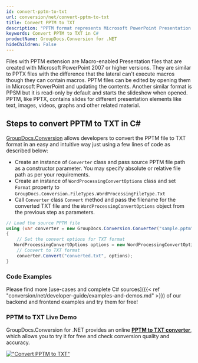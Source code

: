 ```yaml
---
id: convert-pptm-to-txt
url: conversion/net/convert-pptm-to-txt
title: Convert PPTM to TXT
description: "PPTM format represents Microsoft PowerPoint Presentation with .pptm extension. Learn how to convert PPTM to TXT file programmatically in C# language using GroupDocs.Conversion for .NET library."
keywords: Convert PPTM to TXT in C#
productName: GroupDocs.Conversion for .NET
hideChildren: False
---
```


Files with PPTM extension are Macro-enabled Presentation files that are created with Microsoft PowerPoint 2007 or higher versions. They are similar to PPTX files with the difference that the lateral can't execute macros though they can contain macros. PPTM files can be edited by opening them in Microsoft PowerPoint and updating the contents. Another similar format is PPSM but it is read-only by default and starts the slideshow when opened. PPTM, like PPTX, contains slides for different presentation elements like text, images, videos, graphs and other related material.

## Steps to convert PPTM to TXT in C#

[GroupDocs.Conversion](https://products.groupdocs.com/conversion/net) allows developers to convert the PPTM file to TXT format in an easy and intuitive way just using a few lines of code as described below:

* Create an instance of `Converter` class and pass source PPTM file path as a constructor parameter. You may specify absolute or relative file path as per your requirements. 
* Create an instance of `WordProcessingConvertOptions` class and set `Format` property to `GroupDocs.Conversion.FileTypes.WordProcessingFileType.Txt`
* Call `Converter` class `Convert` method and pass the filename for the converted TXT file and the `WordProcessingConvertOptions` object from the previous step as parameters.

```csharp
// Load the source PPTM file
using (var converter = new GroupDocs.Conversion.Converter("sample.pptm"))
{
    // Set the convert options for TXT format
   WordProcessingConvertOptions options = new WordProcessingConvertOptions { Format = GroupDocs.Conversion.FileTypes.WordProcessingFileType.Txt };
    // Convert to TXT format
    converter.Convert("converted.txt", options);
}
```

### Code Examples

Please find more [use-cases and complete C# sources]({{< ref "conversion/net/developer-guide/examples-and-demos.md" >}}) of our backend and frontend examples and try them for free!

### PPTM to TXT Live Demo

GroupDocs.Conversion for .NET provides an online [**PPTM to TXT converter**](https://products.groupdocs.app/conversion/pptm-to-txt), which allows you to try it for free and check conversion quality and accuracy.

[!["Convert PPTM to TXT"](conversion/net/images/convert-to-txt/convert-pptm-to-txt.png)](https://products.groupdocs.app/conversion/pptm-to-txt)
